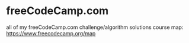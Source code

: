# freeCodeCamp.com
all of my freeCodeCamp.com challenge/algorithm solutions
course map: https://www.freecodecamp.org/map
